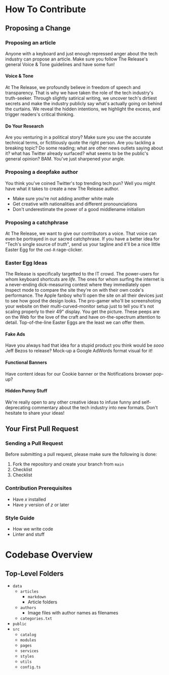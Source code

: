 # How To Contribute

## Proposing a Change

### Proposing an article
Anyone with a keyboard and just enough repressed anger about the tech industry can propose an article. Make sure you follow The Release's general Voice & Tone guidelines and have some fun!

#### Voice & Tone
At The Release, we profoundly believe in freedom of speech and transparency. That is why we have taken the role of the tech industry's truth-seeker. Through slightly satirical writing, we uncover tech's dirtiest secrets and make the industry publicly say what's actually going on behind the curtains. We reveal the hidden intentions, we highlight the excess, and trigger readers's critical thinking.

#### Do Your Research
Are you venturing in a political story? Make sure you use the accurate technical terms, or fictitiously quote the right person. Are you tackling a breaking topic? Do some reading; what are other news outlets saying about it? what has Twitter already surfaced? what seems to be the public's general opinion? BAM. You've just sharpened your angle. 

<!-- do we let them sign their own name? or they absolutely have to pick a deepfake or create one? -->

### Proposing a deepfake author
You think you've coined Twitter's top trending tech pun? Well you might have what it takes to create a new The Release author. 
- Make sure you're not adding another white male
- Get creative with nationalities and different pronounciations
- Don't underestimate the power of a good middlename initialism

### Proposing a catchphrase
At The Release, we want to give our contributors a voice. That voice can even be portrayed in our sacred catchphrase. If you have a better idea for "Tech's single source of *truth*", send us your tagline and it'll be a nice little Easter Egg for the  `cmd-R` rage-clicker.

### Easter Egg Ideas
The Release is specifically targetted to the IT crowd. The power-users for whom keyboard shortcuts are *life*. The ones for whom surfing the internet is a never-ending dick-measuring contest where they immediately open Inspect mode to compare the site they're on with their own code's performance. The Apple fanboy who'll open the site on all their devices just to see how good the design looks. The pro-gamer who'll be screenshoting your website on their multi-curved-monitor setup just to tell you it's not scaling properly to their 49" display. You get the picture. These peeps are on the Web for the love of the craft and have on-the-spectrum attention to detail. Top-of-the-line Easter Eggs are the least we can offer them.

#### Fake Ads
Have you always had that idea for a stupid product you think would be *sooo* Jeff Bezos to release? Mock-up a Google AdWords format visual for it!

#### Functional Banners
Have content ideas for our Cookie banner or the Notifications browser pop-up?

#### Hidden Punny Stuff
We're really open to any other creative ideas to infuse funny and self-deprecating commentary about the tech industry into new formats. Don't hesitate to share your ideas!

## Your First Pull Request

### Sending a Pull Request
Before submitting a pull request, please make sure the following is done:
1. Fork the repository and create your branch from `main`
2. Checklist
3. Checklist

### Contribution Prerequisites
- Have *x* installed
- Have *y* version of *z* or later

### Style Guide
- How we write code
- Linter and stuff

# Codebase Overview

## Top-Level Folders
- `data`
	- `articles`
		- `markdown`
		- Article folders
	- `authors`
		- Image files with author names as filenames
	- `categories.txt`
- `public`
- `src`
	- `catalog`
	- `modules`
	- `pages`
	- `services`
	- `styles`
	- `utils`
	- `config.ts`


